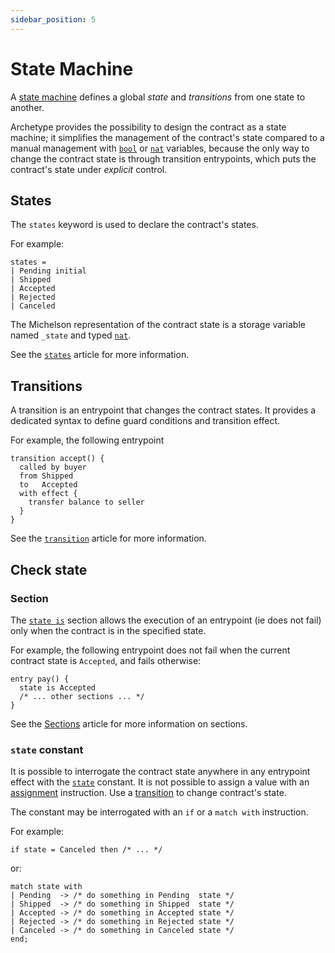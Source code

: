 ```yaml
---
sidebar_position: 5
---
```


# State Machine

A [state machine](https://en.wikipedia.org/wiki/Finite-state_machine) defines a global *state* and *transitions* from one state to another.

Archetype provides the possibility to design the contract as a state machine; it simplifies the management of the contract's state compared to a manual management with [`bool`](/docs/reference/types#bool) or [`nat`](/docs/reference/types#nat) variables, because the only way to change the contract state is through transition entrypoints, which puts the contract's state under *explicit* control.

## States

The `states` keyword is used to declare the contract's states.

For example:
```archetype
states =
| Pending initial
| Shipped
| Accepted
| Rejected
| Canceled
```

The Michelson representation of the contract state is a storage variable named `_state` and typed [`nat`](/docs/reference/types#nat).

See the [`states`](/docs/reference/declarations#states) article for more information.

## Transitions

A transition is an entrypoint that changes the contract states. It provides a dedicated syntax to define guard conditions and transition effect.

For example, the following entrypoint
```archetype
transition accept() {
  called by buyer
  from Shipped
  to   Accepted
  with effect {
    transfer balance to seller
  }
}
```

See the [`transition`](/docs/reference/declarations#transition) article for more information.

## Check state

### Section
The [`state is`](/docs/reference/declarations#state-is) section allows the execution of an entrypoint (ie does not fail) only when the contract is in the specified state.

For example, the following entrypoint does not fail when the current contract state is `Accepted`, and fails otherwise:
```archetype
entry pay() {
  state is Accepted
  /* ... other sections ... */
}
```

See the [Sections](/docs/reference/declarations#sections) article for more information on sections.


### `state` constant

It is possible to interrogate the contract state anywhere in any entrypoint effect with the [`state`](/docs/reference/expressions/constants#state) constant. It is not possible to assign a value with an [assignment](/docs/reference/instructions#assignment) instruction. Use a [transition](/docs/statemachine#transitions) to change contract's state.

The constant may be interrogated with an `if` or a `match with` instruction.

For example:
```archetype
if state = Canceled then /* ... */
```

or:
```archetype
match state with
| Pending  -> /* do something in Pending  state */
| Shipped  -> /* do something in Shipped  state */
| Accepted -> /* do something in Accepted state */
| Rejected -> /* do something in Rejected state */
| Canceled -> /* do something in Canceled state */
end;
```
